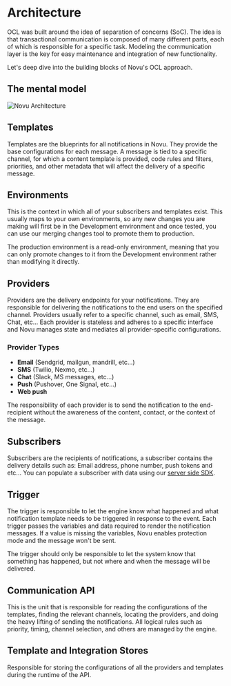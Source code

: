 # Architecture

OCL was built around the idea of separation of concerns (SoC). The idea is that transactional communication is composed of many different parts, each of which is responsible for a specific task. Modeling the communication layer is the key for easy maintenance and integration of new functionality.

Let's deep dive into the building blocks of Novu's OCL approach.

## The mental model

![Novu Architecture](https://user-images.githubusercontent.com/89788120/195802678-6d566d86-8175-490f-9ac9-dfd23b8959bd.png)


## Templates

Templates are the blueprints for all notifications in Novu. They provide the base configurations for each message. A message is tied to a specific channel, for which a content template is provided, code rules and filters, priorities, and other metadata that will affect the delivery of a specific message.

## Environments

This is the context in which all of your subscribers and templates exist. This usually maps to your own environments, so any new changes you are making will first be in the Development environment and once tested, you can use our merging changes tool to promote them to production.

The production environment is a read-only environment, meaning that you can only promote changes to it from the Development environment rather than modifying it directly.

## Providers

Providers are the delivery endpoints for your notifications. They are responsible for delivering the notifications to the end users on the specified channel. Providers usually refer to a specific channel, such as email, SMS, Chat, etc... Each provider is stateless and adheres to a specific interface and Novu manages state and mediates all provider-specific configurations.

### Provider Types

- **Email** (Sendgrid, mailgun, mandrill, etc...)
- **SMS** (Twilio, Nexmo, etc...)
- **Chat** (Slack, MS messages, etc...)
- **Push** (Pushover, One Signal, etc...)
- **Web push**

The responsibility of each provider is to send the notification to the end-recipient without the awareness of the content, contact, or the context of the message.

## Subscribers

Subscribers are the recipients of notifications, a subscriber contains the delivery details such as: Email address, phone number, push tokens and etc...
You can populate a subscriber with data using our [server side SDK](/platform/subscribers).

## Trigger

The trigger is responsible to let the engine know what happened and what notification template needs to be triggered in response to the event. Each trigger passes the variables and data required to render the notification messages. If a value is missing the variables, Novu enables protection mode and the message won't be sent.

The trigger should only be responsible to let the system know that something has happened, but not where and when the message will be delivered.

## Communication API

This is the unit that is responsible for reading the configurations of the templates, finding the relevant channels, locating the providers, and doing the heavy lifting of sending the notifications. All logical rules such as priority, timing, channel selection, and others are managed by the engine.

## Template and Integration Stores

Responsible for storing the configurations of all the providers and templates during the runtime of the API.
